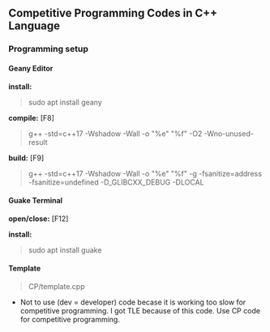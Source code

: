 ## Competitive Programming Codes in C++ Language

### Programming setup
#### Geany Editor

**install:**
> sudo apt install geany

**compile:** [F8]
> g++ -std=c++17 -Wshadow -Wall -o "%e" "%f" -O2 -Wno-unused-result

**build:** [F9]
> g++ -std=c++17 -Wshadow -Wall -o "%e" "%f" -g -fsanitize=address -fsanitize=undefined -D_GLIBCXX_DEBUG  -DLOCAL

#### Guake Terminal
**open/close:** [F12]

**install:**
> sudo apt install guake

#### Template
> CP/template.cpp
- Not to use (dev = developer) code becase it is working too slow for competitive programming.
I got TLE because of this code.
Use CP code for competitive programming.
